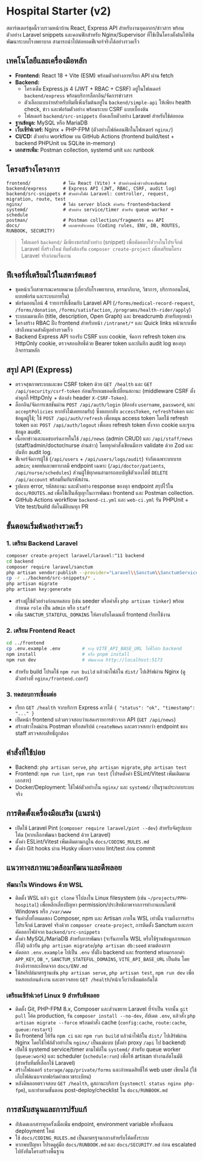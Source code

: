 ﻿# Hospital Starter (v2)

สตาร์ตเตอร์ชุดนี้รวบรวมหน้าบ้าน React, Express API สำหรับงานบุคลากร/ข่าวสาร พร้อมตัวอย่าง Laravel snippets และคอนฟิกสำหรับ Nginx/Supervisor ที่ใช้เป็นโครงตั้งต้นให้ทีมพัฒนาระบบโรงพยาบาล สามารถนำไปต่อยอดฟีเจอร์จริงได้อย่างรวดเร็ว

## เทคโนโลยีและเครื่องมือหลัก
- **Frontend:** React 18 + Vite (ESM) พร้อมตัวอย่างการเรียก API ผ่าน fetch
- **Backend:**
  - โครงเต็ม Express.js 4 (JWT + RBAC + CSRF) อยู่ในโฟลเดอร์ `backend/express` พร้อมบริการล็อกอิน/จัดการข่าวสาร
  - ตัวเลือกแบบง่ายสำหรับทีมที่เพิ่งเริ่มต้นอยู่ใน `backend/simple-api` ให้เพียง health check, ข่าว และฟอร์มตัวอย่าง พร้อมระบบ CSRF แบบเบื้องต้น
  - โฟลเดอร์ `backend/src-snippets` ยังคงเก็บตัวอย่าง Laravel สำหรับใช้ต่อยอด
- **ฐานข้อมูล:** MySQL หรือ MariaDB
- **เว็บเซิร์ฟเวอร์:** Nginx + PHP-FPM (ตัวอย่างไฟล์คอนฟิกในโฟลเดอร์ `nginx/`)
- **CI/CD:** ตัวอย่าง workflow บน GitHub Actions (frontend build/test + backend PHPUnit บน SQLite in-memory)
- **เอกสารเพิ่ม:** Postman collection, systemd unit และ runbook

## โครงสร้างโครงการ
```
frontend/            # โค้ด React (Vite) + ตัวอย่างหน้าข่าวประชาสัมพันธ์
backend/express      # Express API (JWT, RBAC, CSRF, audit log)
backend/src-snippets # ตัวอย่างไฟล์ Laravel: controller, request, migration, route, test
nginx/               # ไฟล์ server block สำหรับ frontend+backend
systemd/             # ตัวอย่าง service/timer สำหรับ queue worker + schedule
postman/             # Postman collection/fragments ของ API
docs/                # เอกสารประกอบ (Coding rules, ENV, DB, ROUTES, RUNBOOK, SECURITY)
```

> โฟลเดอร์ `backend/` มีเพียงซอร์สตัวอย่าง (snippet) เพื่อคัดลอกไปวางในโปรเจ็กต์ Laravel ที่สร้างใหม่ ทีมยังต้องรัน `composer create-project` เพื่อเตรียมโครง Laravel จริงก่อนเริ่มงาน

## ฟีเจอร์ที่เตรียมไว้ในสตาร์ตเตอร์
- ชุดหน้าเว็บสาธารณะครบหมวด (เกี่ยวกับโรงพยาบาล, ธรรมาภิบาล, วิชาการ, บริการออนไลน์, แบบฟอร์ม และระบบภายใน)
- ฟอร์มออนไลน์ 4 รายการที่เชื่อมกับ Laravel API (`/forms/medical-record-request`, `/forms/donation`, `/forms/satisfaction`, `/programs/health-rider/apply`)
- ระบบเมตาแท็ก (title, description, Open Graph) และ breadcrumb สำหรับทุกหน้า
- โครงสร้าง RBAC ฝั่ง frontend สำหรับหน้า `/intranet/*` และ Quick links หน้าแรกเพื่อเข้าถึงหมวดสำคัญอย่างรวดเร็ว
- Backend Express API รองรับ CSRF แบบ cookie, จัดการ refresh token ผ่าน HttpOnly cookie, ตรวจสอบสิทธิ์ด้วย Bearer token และบันทึก audit log ของทุกกิจกรรมหลัก

## สรุป API (Express)
- ตรวจสุขภาพระบบและขอ CSRF token ด้วย `GET /health` และ `GET /api/security/csrf-token` ก่อนเรียกเมธอดที่เปลี่ยนสถานะ (middleware CSRF ตั้งค่าคุกกี้ HttpOnly + ต้องส่ง header `X-CSRF-Token`).
- ล็อกอิน/จัดการเซสชันผ่าน `POST /api/auth/login` (ต้องส่ง `username`, `password`, และ `acceptPolicies` หากยังไม่เคยยอมรับ) ซึ่งตอบกลับ `accessToken`, `refreshToken` และข้อมูลผู้ใช้; ใช้ `POST /api/auth/refresh` เพื่อหมุน access token โดยใช้ refresh token และ `POST /api/auth/logout` เพื่อลบ refresh token ทั้งจาก cookie และฐานข้อมูล audit.
- เนื้อหาข่าวและแดชบอร์ดภายในใช้ `/api/news` (admin CRUD) และ `/api/staff/news` (staff/admin/doctor/nurse อ่านข่าว) โดยทุกคำสั่งเขียนมีการ validate ด้วย Zod และบันทึก audit log.
- ฟีเจอร์จัดการผู้ใช้ (`/api/users` + `/api/users/logs/audit`) จำกัดเฉพาะบทบาท `admin`; แพทย์และพยาบาลมี endpoint เฉพาะ (`/api/doctor/patients`, `/api/nurse/schedules`) ส่วนผู้ใช้ทุกคนสามารถลบบัญชีตัวเองได้ที่ `DELETE /api/account` พร้อมยืนยันรหัสผ่าน.
- รูปแบบ error, รหัสสถานะ และตัวอย่าง response ของทุก endpoint สรุปไว้ใน `docs/ROUTES.md` เพื่อใช้เป็นสัญญาในการพัฒนา frontend และ Postman collection.
- GitHub Actions workflow `backend-ci.yml` และ `web-ci.yml` รัน PHPUnit + Vite test/build อัตโนมัติบนทุก PR

## ขั้นตอนเริ่มต้นอย่างรวดเร็ว

### 1. เตรียม Backend Laravel
```bash
composer create-project laravel/laravel:^11 backend
cd backend
composer require laravel/sanctum
php artisan vendor:publish --provider="Laravel\\Sanctum\\SanctumServiceProvider"
cp -r ../backend/src-snippets/* .
php artisan migrate
php artisan key:generate
```
- สร้างผู้ใช้ตัวอย่างก่อนทดสอบ (เช่น seeder หรือคำสั่ง `php artisan tinker`) พร้อมกำหนด `role` เป็น `admin` หรือ `staff`
- เพิ่ม `SANCTUM_STATEFUL_DOMAINS` ให้ตรงกับโดเมนที่ frontend เรียกใช้งาน

### 2. เตรียม Frontend React
```bash
cd ../frontend
cp .env.example .env        # ระบุ VITE_API_BASE_URL ให้ชี้ไปยัง backend
npm install                 # หรือ pnpm install
npm run dev                 # พัฒนาบน http://localhost:5173
```
- สำหรับ build โปรดใช้ `npm run build` แล้วนำไฟล์ใน `dist/` ไปเสิร์ฟผ่าน Nginx (ดูตัวอย่างที่ `nginx/frontend.conf`)

### 3. ทดสอบการเชื่อมต่อ
- เรียก `GET /health` จากบริการ Express ควรได้ `{ "status": "ok", "timestamp": "..." }`
- เปิดหน้า frontend แล้วตรวจสอบว่าแสดงรายการข่าวจาก API (`GET /api/news`)
- สร้างข่าวใหม่ผ่าน Postman หรือสคริปต์ `createNews` และตรวจสอบว่า endpoint ของ staff ตรวจสอบสิทธิ์ถูกต้อง

## คำสั่งที่ใช้บ่อย
- Backend: `php artisan serve`, `php artisan migrate`, `php artisan test`
- Frontend: `npm run lint`, `npm run test` (โปรดตั้งค่า ESLint/Vitest เพิ่มเติมตามเอกสาร)
- Docker/Deployment: ใช้ไฟล์ตัวอย่างใน `nginx/` และ `systemd/` เป็นฐานประกอบระบบจริง

## การติดตั้งเครื่องมือเสริม (แนะนำ)
- เปิดใช้ Laravel Pint (`composer require laravel/pint --dev`) สำหรับจัดรูปแบบโค้ด (หากเลือกพัฒนา backend ด้วย Laravel)
- ตั้งค่า ESLint/Vitest เพิ่มเติมตามกฎใน `docs/CODING_RULES.md`
- ตั้งค่า Git hooks ผ่าน Husky เพื่อตรวจสอบ lint/test ก่อน commit

## แนวทางสภาพแวดล้อมพัฒนาและดีพลอย

### พัฒนาใน Windows ด้วย WSL
- ติดตั้ง WSL แล้ว `git clone` รีโปลงใน Linux filesystem (เช่น `~/projects/PPH-hospital`) เพื่อหลีกเลี่ยงปัญหา permission/ประสิทธิภาพจากการทำงานบนไดรฟ์ Windows หรือ `/var/www`
- รันคำสั่งทั้งหมดของ Composer, npm และ Artisan ภายใน WSL เท่านั้น รวมถึงการสร้างโปรเจ็กต์ Laravel จริงด้วย `composer create-project`, การติดตั้ง Sanctum และการคัดลอกไฟล์จาก `backend/src-snippets`
- ตั้งค่า MySQL/MariaDB สำหรับการพัฒนา (จะรันภายใน WSL หรือใช้ฐานข้อมูลภายนอกก็ได้) แล้วรัน `php artisan migrate`/`php artisan db:seed` ตามต้องการ
- คัดลอก `.env.example` ไปเป็น `.env` ทั้งฝั่ง backend และ frontend พร้อมกรอกค่า `APP_KEY`, `DB_*`, `SANCTUM_STATEFUL_DOMAINS`, `VITE_API_BASE_URL` เป็นต้น โดยอ้างอิงรายละเอียดจาก `docs/ENV.md`
- ใช้สคริปต์มาตรฐานเช่น `php artisan serve`, `php artisan test`, `npm run dev` เพื่อทดสอบก่อนส่งงาน และตรวจสอบ `GET /health`/หน้าเว็บว่าเชื่อมต่อกันได้

### เตรียมเซิร์ฟเวอร์ Linux 9 สำหรับดีพลอย
- ติดตั้ง Git, PHP-FPM 8.x, Composer และส่วนขยาย Laravel ที่จำเป็น จากนั้น `git pull` โค้ด production, รัน `composer install --no-dev`, อัปเดต `.env`, แล้วสั่ง `php artisan migrate --force` พร้อมคำสั่ง cache (`config:cache`, `route:cache`, `queue:restart`)
- ฝั่ง frontend ให้รัน `npm ci` และ `npm run build` แล้วนำไฟล์ใน `dist/` ไปเสิร์ฟผ่าน Nginx โดยใช้ไฟล์ตัวอย่างใน `nginx/` เป็นแม่แบบ (ตั้งค่า proxy `/api` ไป backend)
- เปิดใช้ systemd service/timer ตามไฟล์ใน `systemd/` สำหรับ queue worker (`queue:work`) และ scheduler (`schedule:run`) เพื่อให้ artisan ทำงานอัตโนมัติ (สำหรับทีมที่เลือกใช้ Laravel)
- สร้างโฟลเดอร์ `storage/app/private/forms` และกำหนดสิทธิ์ให้ web user เขียนได้ (ใช้เก็บไฟล์แนบจากฟอร์มคำขอเวชระเบียน)
- หลังดีพลอยตรวจสอบ `GET /health`, ดูสถานะบริการ (`systemctl status nginx php-fpm`), และทำตามขั้นตอน post-deploy/checklist ใน `docs/RUNBOOK.md`

## การสนับสนุนและการปรับแก้
- อัปเดตเอกสารทุกครั้งเมื่อเพิ่ม endpoint, environment variable หรือขั้นตอน deployment ใหม่
- ใช้ `docs/CODING_RULES.md` เป็นมาตรฐานกลางสำหรับโค้ดทั้งระบบ
- หากพบปัญหา โปรดดูคู่มือ `docs/RUNBOOK.md` และ `docs/SECURITY.md` ก่อน escalated ไปยังทีมโครงสร้างพื้นฐาน
